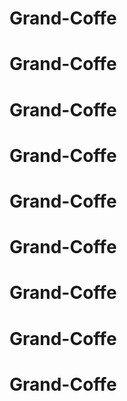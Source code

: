 # Grand-Coffe
# Grand-Coffe
# Grand-Coffe
# Grand-Coffe
# Grand-Coffe
# Grand-Coffe
# Grand-Coffe
# Grand-Coffe
# Grand-Coffe
